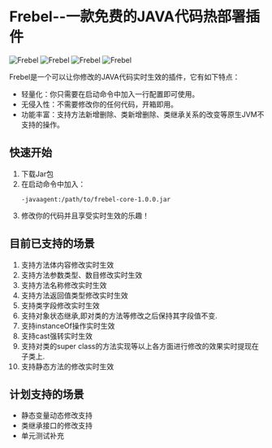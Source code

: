 # Frebel--一款免费的JAVA代码热部署插件  

![Frebel](https://img.shields.io/github/issues/hengyoush/Frebel) 
![Frebel](https://img.shields.io/github/forks/hengyoush/Frebel)
![Frebel](https://img.shields.io/github/stars/hengyoush/Frebel)
![Frebel](https://img.shields.io/github/license/hengyoush/Frebel)
          
Frebel是一个可以让你修改的JAVA代码实时生效的插件，它有如下特点：

- 轻量化：你只需要在启动命令中加入一行配置即可使用。
- 无侵入性：不需要修改你的任何代码，开箱即用。
- 功能丰富：支持方法新增删除、类新增删除、类继承关系的改变等原生JVM不支持的操作。

## 快速开始
1. 下载Jar包
2. 在启动命令中加入：
    ```shell script
    -javaagent:/path/to/frebel-core-1.0.0.jar
    ```
3. 修改你的代码并且享受实时生效的乐趣！

## 目前已支持的场景
1. 支持方法体内容修改实时生效
2. 支持方法参数类型、数目修改实时生效
3. 支持方法名称修改实时生效
4. 支持方法返回值类型修改实时生效
5. 支持类字段修改实时生效
6. 支持对象状态继承,即对类的方法等修改之后保持其字段值不变.
7. 支持instanceOf操作实时生效
8. 支持cast强转实时生效
9. 支持对类的super class的方法实现等以上各方面进行修改的效果实时提现在子类上.
10. 支持静态方法的修改实时生效

## 计划支持的场景
- 静态变量动态修改支持
- 类继承接口的修改支持
- 单元测试补充

